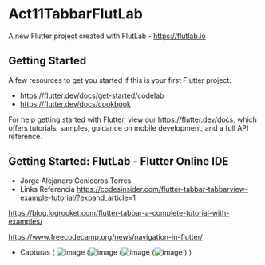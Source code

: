 # Act11TabbarFlutLab

A new Flutter project created with FlutLab - https://flutlab.io

## Getting Started

A few resources to get you started if this is your first Flutter project:

- https://flutter.dev/docs/get-started/codelab
- https://flutter.dev/docs/cookbook

For help getting started with Flutter, view our
https://flutter.dev/docs, which offers tutorials,
samples, guidance on mobile development, and a full API reference.

## Getting Started: FlutLab - Flutter Online IDE
- Jorge Alejandro Ceniceros Torres
- Links Referencia
https://codesinsider.com/flutter-tabbar-tabbarview-example-tutorial/?expand_article=1

https://blog.logrocket.com/flutter-tabbar-a-complete-tutorial-with-examples/

https://www.freecodecamp.org/news/navigation-in-flutter/

- Capturas
  ( ![image](https://github.com/jctorres10/Tabbar/assets/143548160/d99472f4-7e7c-458a-8d76-f967349f56f3)
  (![image](https://github.com/jctorres10/Tabbar/assets/143548160/9b5c0071-80ed-45b9-937b-98cb6eaa9a61)
  (![image](https://github.com/jctorres10/Tabbar/assets/143548160/ee6eab7d-da49-40bb-b260-e518d585b507)
  (![image](https://github.com/jctorres10/Tabbar/assets/143548160/e4e90616-5baf-4f4d-8a78-b6630a22c680)
)
)
